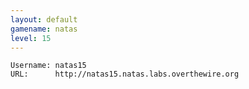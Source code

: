 ```yaml
---
layout: default
gamename: natas
level: 15
---
```

    Username: natas15
    URL:      http://natas15.natas.labs.overthewire.org
